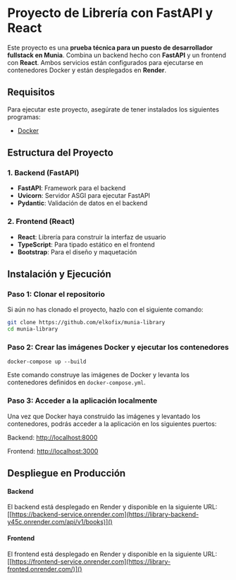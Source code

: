 # Proyecto de Librería con FastAPI y React

Este proyecto es una **prueba técnica para un puesto de desarrollador fullstack en Munia**. Combina un backend hecho con **FastAPI** y un frontend con **React**. Ambos servicios están configurados para ejecutarse en contenedores Docker y están desplegados en **Render**.

## Requisitos

Para ejecutar este proyecto, asegúrate de tener instalados los siguientes programas:

- [Docker](https://www.docker.com/get-started)

## Estructura del Proyecto

### 1. Backend (FastAPI)
- **FastAPI**: Framework para el backend
- **Uvicorn**: Servidor ASGI para ejecutar FastAPI
- **Pydantic**: Validación de datos en el backend

### 2. Frontend (React)
- **React**: Librería para construir la interfaz de usuario
- **TypeScript**: Para tipado estático en el frontend
- **Bootstrap**: Para el diseño y maquetación

## Instalación y Ejecución

### Paso 1: Clonar el repositorio

Si aún no has clonado el proyecto, hazlo con el siguiente comando:

```bash
git clone https://github.com/elkofix/munia-library
cd munia-library
```
### Paso 2: Crear las imágenes Docker y ejecutar los contenedores

```
docker-compose up --build
```
Este comando construye las imágenes de Docker y levanta los contenedores definidos en ```docker-compose.yml```.

### Paso 3: Acceder a la aplicación localmente

Una vez que Docker haya construido las imágenes y levantado los contenedores, podrás acceder a la aplicación en los siguientes puertos:

Backend: [http://localhost:8000](http://localhost:8000)

Frontend: [http://localhost:3000](http://localhost:3000)

## Despliegue en Producción

#### Backend
El backend está desplegado en Render y disponible en la siguiente URL:
[[https://backend-service.onrender.com](https://library-backend-y45c.onrender.com/api/v1/books)]()

#### Frontend
El frontend está desplegado en Render y disponible en la siguiente URL:
[[https://frontend-service.onrender.com](https://library-fronted.onrender.com/)]()
